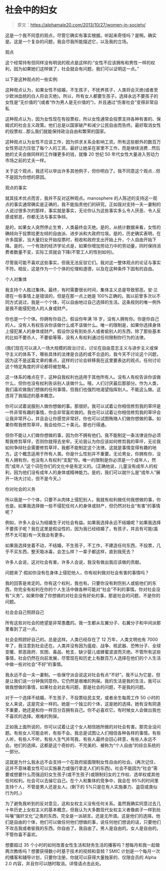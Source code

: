 # 社会中的妇女

> 原文：<https://alphamale20.com/2013/10/27/women-in-society/>

这是一个我不同意的观点，尽管它确实有事实根据。听起来奇怪吗？是啊。确实是。这是一个复杂的问题，我会尽我所能描述它，以及我的立场。

观点

这个经常持有但同样没有明说的观点是这样的:“女性不应该拥有和男性一样的权利，因为如果她们这样做了，社会就会有问题，我们可以证明这一点。”

以下是这种观点的一些实例:

这种观点认为，如果女性不结婚，不生孩子，不抚养孩子，人类将会灭绝(或者至少欧洲血统的白人将会灭绝)。所以，所有女人都要生孩子。选择永远不要孩子的女性是“无价值的”(或者“作为男人是无价值的”)，并且通过“伤害社会”变得非常自私

这种观点认为，因为女性现在有投票权，所以女性通常会投票支持各种有害的、保姆式的社会主义政策。他们总是以国家破产和减少公民自由而告终。最好取消女性的投票权...那么我们就能保持政治自由和繁荣的国家。

这种观点认为女性不应该工作，因为供求关系会影响工资。所有这些额外的数百万女性劳动力压低了每个人的工资。最好让她呆在家里不工作，而是继续消费...然后她的丈夫会做同样的工作赚更多的钱，就像 20 世纪 50 年代女性大量进入劳动力市场之前的丈夫一样。

关于这个观点，我还可以举出许多其他例子，但你明白了。我不同意这个观点...但不是因为你想的原因。

观点的事实

就其技术优点而言，我并不反对这种观点。manosphere 的人陈述的支持这一观点的事实通常确实是正确的，我不能指责他们的研究。正如我对支持一夫一妻制的人说过很多次的那样，事实就是事实，无论你认为这些事实多么令人厌恶、令人反感或邪恶，你都无法与事实争辩。

是的，如果女人突然停止生育，人类最终会灭绝。是的，从统计数据来看，女性的确倾向于投票给更左倾的自由派、进步派和大政府垃圾。是的，历史确实表明，在许多国家，当大量妇女开始投票时，税收和政府支出开始上升，个人自由开始下降。是的，一个有效的经济学论点是，如果你增加劳动力中的劳动量，同时保持消费者数量不变，实际工资就会下降(不管工人的性别如何)。

尽管我可能不喜欢这些事实，但我无法反驳它们。我对这一整体观点的论证与事实不符。相反，这是作为一个个体的伦理和道德，以及在这种条件下固有的自由。

个人对集体

我支持个人胜过集体。最终，有时需要很长时间，集体主义总是导致邪恶。安·兰德在一些事情上是错误的，但是在那一点上她是 100%正确的。我以前曾多次以不同方式说过，我是一个个体，可以自由地过自己选择的生活。这条规则的唯一例外是我不能侵犯他人的人身或财产。

你也是一个个体。你拥有你自己，假设你年满 18 岁，没有人拥有你。你是你自己的人。没有人有权告诉你该做什么或不该做什么。唯一的限制是，如果你选择身体上侵犯某人的身体或财产。假设你没有到处杀人或者偷别人的东西，除了那些基本的比如不要杀人，不要偷等等，没有人有权利通过任何限制你行为的法律。

(我们现在可以进入一场大规模的政治讨论，讨论在自由意志主义与进步主义或保守主义的体系下，哪些具体的法律是合适的或不合适的。我今天不讨论这个问题，因为这不是这篇文章的重点，这样的讨论会转移我在这里要表达的观点。任何讨论这个特定角度的评论都将被忽略。)

这一体系的难点在于，这种自我权利也适用于其他所有人。没有人有权告诉你该做什么，但你也没有权利告诉别人该做什么。哦，人们讨厌最后那部分。作为人类，我们喜欢做我们想做的任何事情，但我们也强烈地渴望指挥别人。不能这么做。这违背了我描述的基本概念。

你可以试着说服别人做你想做的事。那很好。我可以试着让你相信修剪我的草坪是一件非常有趣的事情，你会非常喜欢做的。我也可以试着让你相信修剪我的草坪会让我非常开心，并且会让你感觉非常好。你也可以试图贿赂人们做你想做的事。如果你帮我修剪草坪，我会给你二十美元。那也行得通。

但你不能让人们做你想做的事，因为你不拥有他们。我不能制定一条法律说你必须帮我修剪草坪，否则你就得去坐牢。无论我认为你应该如何修剪我的草坪，无论我如何争辩社会需要修剪草坪，我都不能制定这个法律。这就是事情变得有趣的地方。这个概念适用于所有人类。你是什么性别并不重要。无论男女，你拥有你，没有人拥有你，也没有人有权利“支配”你。唯一的限制是你必须是一个成年人，然而“成年人”这个词在你们的文化中是有定义的。(正确地说，儿童没有成年人的权利，因为他们没有成年人的身体或精神能力。是的，我们可以就什么是“成年人”展开一场大讨论，但不是今天。)

你对社会的义务

所以我是一个个体，只要不从肉体上侵犯别人，我就有权利做任何我想做的事，你也是。如果我选择做一些不侵犯任何人的身体或财产，但仍然对社会“有害”的事情呢？

例如，许多人会认为结婚生子对社会有益。如果我选择永远不结婚呢？如果我选择不要孩子呢？我在这里是假设性的，因为我已经结婚了，有孩子，并且有可能(虽然不太可能)有一天我会有更多。

如果我选择坐着不动，不结婚，不生孩子，不工作，不建造任何东西，不投票，几乎不买东西，整天吸冰毒，会怎么样？一辈子都这样，直到我死去？

许多人会说，这对社会有害。许多人会说，我没有做出我应该做的贡献。

问题来了:假如你没有在身体上侵犯他人，你有权利做对社会有害的事情吗？

我的回答是肯定的。你有这个权利，我也有。只要你没有刺伤别人或偷他们的东西，你完全有权利在你的个人生活中做各种可能对“社会”不利的事情。你对社会没有“义务”。如果你做了你想做的对社会没有好处的事，那是社会的问题，不是你的问题。

社会会自己照顾自己

所有这些对社会的绝望是非常愚蠢的。我一生都从左翼分子、右翼分子和中间派那里看到了这一点。

社会会照顾好自己的。总是这样。人类已经存在了 12 万年，人类文明也有 7000 年了，我注意到社会还在。人类并没有因为瘟疫、战争、核武器、恐怖分子、全球变暖、邪恶政府、贫困、毒品、枪支、缺少婴儿或蜂蜜波波而灭绝。不管所有这些事情，社会仍然在向前发展，尽管现在和历史上有数百万人选择在他们的个人生活中做一些对社会“不好”的事情。

我永远不会一夫一妻制。一些保守派会说这对社会有点“不好”。我不认为它是，但是让我们说一分钟我同意你。它仍然是艰难的狗屎。我的生活是我的生活，我可以做我想做的事情，如果社会对此有问题，那是社会的问题，不是我的问题。

对于一个选择不结婚，不生孩子，不投票给民主党，或者余生每周工作 50 小时的女人来说，这是完全一样的。她是一个独立的个体，这是她的选择。她有没有阴道不重要，她还是和你一样百分百拥有自己。你不必喜欢它。有时候女人会做出我也不喜欢的选择。艰难的狗屎。

正如我上面所说的，你可以试着让这个女人相信她所做的对社会有害。那完全没问题。有些女人可能会听，有些不会。我总是试图让人们相信各种各样的事情。有些人听，有些人不听，有些人生气并骂我，有些人最终会回心转意，有些人永远不会。他们的选择。这都是这个奇妙的、不完美的、被称为“个人自由”的综合系统的一部分。

这就是为什么我永远不会支持一个在政府层面限制女性自由的社会。(再次记住，这并不意味着女性可以实施暴力或强行拿走人们的东西)。社会不能因为“社会”需要或想要什么而强迫妇女生孩子(或不生孩子)或限制妇女的工作权、选举权或其他任何权利。社会可以去操它自己。在个人和集体的竞争中，我会在 95%的时间里支持个人，不管是男人还是女人。(剩下的 5%只是在有人实施暴力、盗窃或类似行为时。)

为了避免我听到的反对意见，这和女权主义没有任何关系。虽然我确实同意过去几十年历史上女权主义的基本概念，但我认为大多数现代女权主义者像疯子一样到处叫嚷“强奸文化”之类的东西，完全是一派胡言。还是无所谓。这是他们的选择。他们是自由的个体，他们可以做任何他们想做的事，说任何他们想说的话，只要他们不攻击我或者偷我的东西。你自由了。我自由了。男人是自由的。女人是自由的。不管你喜不喜欢。

想要超过 35 个小时的如何改善女性生活和财务生活的播客吗？想每月和我一起做两次教练吗？想要获得数小时基于技术的视频和音频？SMIC 计划是一个每月一次的播客和辅导计划，只要你注册，你就可以获得大量独家的、仅限会员的 Alpha 2.0 内容，并且你可以随时取消。详情请点击此处。